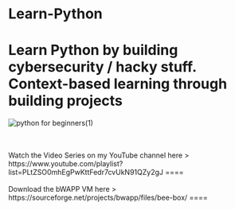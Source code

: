 # Learn-Python
Learn Python by building cybersecurity / hacky stuff. Context-based learning through building projects
====
![python for beginners(1)](https://github.com/user-attachments/assets/f69cf56d-adf2-4fd4-ba89-84e230c07ea5)

<br>
<br>
Watch the Video Series on my YouTube channel here > https://www.youtube.com/playlist?list=PLtZSO0mhEgPwKttFedr7cvUkN91QZy2gJ
====
<br>
<br>
Download the bWAPP VM here > https://sourceforge.net/projects/bwapp/files/bee-box/
====
